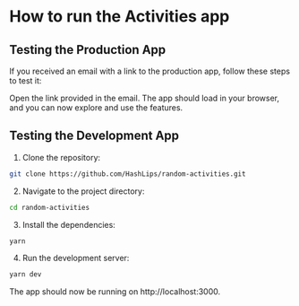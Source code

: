 # How to run the Activities app

## Testing the Production App

If you received an email with a link to the production app, follow these steps to test it:

Open the link provided in the email.
The app should load in your browser, and you can now explore and use the features.

## Testing the Development App

1. Clone the repository:

```bash
git clone https://github.com/HashLips/random-activities.git
```

2. Navigate to the project directory:

```bash
cd random-activities
```

3. Install the dependencies:

```bash
yarn
```

4. Run the development server:

```bash
yarn dev
```

The app should now be running on http://localhost:3000.
